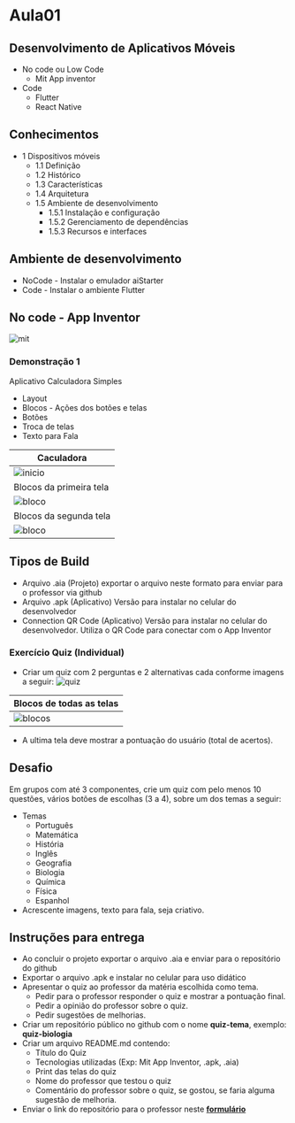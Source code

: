 # Aula01
## Desenvolvimento de Aplicativos Móveis
- No code ou Low Code
    - Mit App inventor
- Code
    - Flutter
    - React Native

## Conhecimentos
- 1 Dispositivos móveis 
  - 1.1 Definição 
  - 1.2 Histórico 
  - 1.3 Características 
  - 1.4 Arquitetura  
  - 1.5 Ambiente de desenvolvimento 
    - 1.5.1 Instalação e configuração 
    - 1.5.2 Gerenciamento de dependências 
    - 1.5.3 Recursos e interfaces

## Ambiente de desenvolvimento
- NoCode - Instalar o emulador aiStarter
- Code - Instalar o ambiente Flutter

## No code - App Inventor
![mit](./mit.png)

### Demonstração 1
Aplicativo Calculadora Simples
- Layout
- Blocos - Ações dos botões e telas
- Botões
- Troca de telas
- Texto para Fala

|Caculadora|
|-|
|![inicio](./inicio.png)|
|Blocos da primeira tela|
|![bloco](./bloco0.png)|
|Blocos da segunda tela|
|![bloco](./bloco1.png)|

## Tipos de Build
- Arquivo .aia (Projeto) exportar o arquivo neste formato para enviar para o professor via github
- Arquivo .apk (Aplicativo) Versão para instalar no celular do desenvolvedor
- Connection QR Code (Aplicativo) Versão para instalar no celular do desenvolvedor. Utiliza o QR Code para conectar com o App Inventor

### Exercício Quiz (Individual)
- Criar um quiz com 2 perguntas e 2 alternativas cada conforme imagens a seguir:
![quiz](./quiz1.png)

|Blocos de todas as telas|
|-|
|![blocos](./quiz2.png)|

- A ultima tela deve mostrar a pontuação do usuário (total de acertos).


## Desafio
Em grupos com até 3 componentes, crie um quiz com pelo menos 10 questões, vários botões de escolhas (3 a 4), sobre um dos temas a seguir:
- Temas
    - Português
    - Matemática
    - História
    - Inglês
    - Geografia
    - Biologia
    - Química
    - Física
    - Espanhol
- Acrescente imagens, texto para fala, seja criativo.

## Instruções para entrega
- Ao concluir o projeto exportar o arquivo .aia e enviar para o repositório do github
- Exportar o arquivo .apk e instalar no celular para uso didático
- Apresentar o quiz ao professor da matéria escolhida como tema.
    - Pedir para o professor responder o quiz e mostrar a pontuação final.
    - Pedir a opinião do professor sobre o quiz.
    - Pedir sugestões de melhorias.
- Criar um repositório público no github com o nome **quiz-tema**, exemplo: **quiz-biologia**
- Criar um arquivo README.md contendo:
    - Título do Quiz
    - Tecnologias utilizadas (Exp: Mit App Inventor, .apk, .aia)
    - Print das telas do quiz
    - Nome do professor que testou o quiz
    - Comentário do professor sobre o quiz, se gostou, se faria alguma sugestão de melhoria.
- Enviar o link do repositório para o professor neste **[formulário](https://forms.gle/LVyAqhvUj275xCnc9)**
